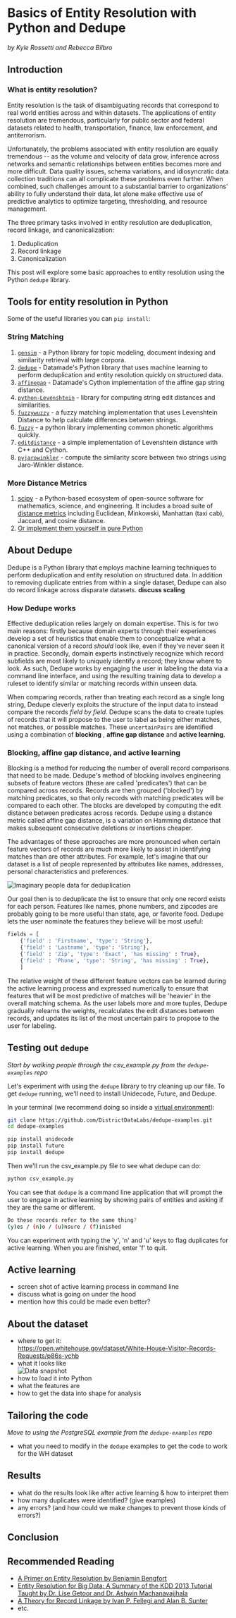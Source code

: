 # Basics of Entity Resolution with Python and Dedupe
_by Kyle Rossetti and Rebecca Bilbro_

## Introduction    
### What is entity resolution?    
Entity resolution is the task of disambiguating records that correspond to real world entities across and within datasets. The applications of entity resolution are tremendous, particularly for public sector and federal datasets related to health, transportation, finance, law enforcement, and antiterrorism.  

Unfortunately, the problems associated with entity resolution are equally tremendous -- as the volume and velocity of data grow, inference across networks and semantic relationships between entities becomes more and more difficult. Data quality issues, schema variations, and idiosyncratic data collection traditions can all complicate these problems even further. When combined, such challenges amount to a substantial barrier to organizations’ ability to fully understand their data, let alone make effective use of predictive analytics to optimize targeting, thresholding, and resource management.  

The three primary tasks involved in entity resolution are deduplication, record linkage, and canonicalization:    
1. Deduplication    
2. Record linkage    
3. Canonicalization    

This post will explore some basic approaches to entity resolution using the Python `dedupe` library.

## Tools for entity resolution in Python
Some of the useful libraries you can `pip install`:    

### String Matching
  1. [`gensim`](https://pypi.python.org/pypi/gensim/0.12.4) - a Python library for topic modeling, document indexing and similarity retrieval with large corpora.    
  2. [`dedupe`](https://pypi.python.org/pypi/dedupe/1.4.3) - Datamade's Python library that uses machine learning to perform deduplication and entity resolution quickly on structured data.     
  3. [`affinegap`](https://pypi.python.org/pypi/affinegap/1.9) - Datamade's Cython implementation of the affine gap string distance.   
  4. [`python-Levenshtein`](https://pypi.python.org/pypi/python-Levenshtein/0.12.0) - library for computing string edit distances and similarities.   
  5. [`fuzzywuzzy`](https://pypi.python.org/pypi/fuzzywuzzy/0.10.0) - a fuzzy matching implementation that uses Levenshtein Distance to help calculate differences between strings.    
  6. [`fuzzy`](https://pypi.python.org/pypi/Fuzzy/1.1) - a python library implementing common phonetic algorithms quickly.    
  7. [`editdistance`](https://pypi.python.org/pypi/editdistance) - a simple implementation of Levenshtein distance with C++ and Cython.    
  8. [`pyjarowinkler`](https://pypi.python.org/pypi/pyjarowinkler/1.7) - compute the similarity score between two strings using Jaro-Winkler distance.     

### More Distance Metrics
  1. [scipy](https://www.scipy.org/) - a Python-based ecosystem of open-source software for mathematics, science, and engineering. It includes a broad suite of [distance metrics](http://docs.scipy.org/doc/scipy/reference/spatial.distance.html) including Euclidean, Minkowski, Manhattan (taxi cab), Jaccard, and cosine distance.   
  2. [Or implement them yourself in pure Python](https://dataaspirant.com/2015/04/11/five-most-popular-similarity-measures-implementation-in-python/)

## About Dedupe
Dedupe is a Python library that employs machine learning techniques to perform deduplication and entity resolution  on structured data. In addition to removing duplicate entries from within a single dataset, Dedupe can also do record linkage across disparate datasets. __discuss scaling__

### How Dedupe works    
Effective deduplication relies largely on domain expertise. This is for two main reasons: firstly because domain experts through their experiences develop a set of heuristics that enable them to conceptualize what a canonical version of a record _should_ look like, even if they've never seen it in practice. Secondly, domain experts instinctively recognize which record subfields are most likely to uniquely identify a record; they know where to look. As such, Dedupe works by engaging the user in labeling the data via a command line interface, and using the resulting training data to develop a ruleset to identify similar or matching records within unseen data.    

When comparing records, rather than treating each record as a single long string, Dedupe cleverly exploits the structure of the input data to instead compare the records _field by field_. Dedupe scans the data to create tuples of records that it will propose to the user to label as being either matches, not matches, or possible matches. These `uncertainPairs` are identified using a combination of __blocking__ , __affine gap distance__ and __active learning__.  

### Blocking, affine gap distance, and active learning    
Blocking is a method for reducing the number of overall record comparisons that need to be made. Dedupe's method of blocking involves engineering subsets of feature vectors (these are called 'predicates') that can be compared across records. Records are then grouped ('blocked') by matching predicates, so that only records with matching predicates will be compared to each other. The blocks are developed by computing the edit distance between predicates across records. Dedupe using a distance metric called affine gap distance, is a variation on Hamming distance that makes subsequent consecutive deletions or insertions cheaper.

The advantages of these approaches are more pronounced when certain feature vectors of records are much more likely to assist in identifying matches than are other attributes. For example, let's imagine that our dataset is a list of people represented by attributes like names, addresses, personal characteristics and preferences.

![Imaginary people data for deduplication](figures/people_data.png)

Our goal then is to deduplicate the list to ensure that only one record exists for each person. Features like names, phone numbers, and zipcodes are probably going to be more useful than state, age, or favorite food. Dedupe lets the user nominate the features they believe will be most useful:   

```python
fields = [
    {'field' : 'Firstname', 'type': 'String'},
    {'field' : 'Lastname', 'type': 'String'},
    {'field' : 'Zip', 'type': 'Exact', 'has missing' : True},
    {'field' : 'Phone', 'type': 'String', 'has missing' : True},
    ]
```    

The relative weight of these different feature vectors can be learned during the active learning process and expressed numerically to ensure that features that will be most predictive of matches will be 'heavier' in the overall matching schema. As the user labels more and more tuples, Dedupe gradually relearns the weights, recalculates the edit distances between records, and updates its list of the most uncertain pairs to propose to the user for labeling.


## Testing out `dedupe`
_Start by walking people through the csv_example.py from the `dedupe-examples` repo_

Let's experiment with using the `dedupe` library to try cleaning up our file. To get `dedupe` running, we'll need to install Unidecode, Future, and Dedupe.    

In your terminal (we recommend doing so inside a [virtual environment](https://districtdatalabs.silvrback.com/how-to-develop-quality-python-code)):    

```bash
git clone https://github.com/DistrictDataLabs/dedupe-examples.git
cd dedupe-examples

pip install unidecode
pip install future
pip install dedupe
```

Then we'll run the csv_example.py file to see what dedupe can do:    

```bash
python csv_example.py
```

You can see that `dedupe` is a command line application that will prompt the user to engage in active learning by showing pairs of entities and asking if they are the same or different.

```bash
Do these records refer to the same thing?
(y)es / (n)o / (u)nsure / (f)inished
```

You can experiment with typing the 'y', 'n' and 'u' keys to flag duplicates for active learning. When you are finished, enter 'f' to quit.

## Active learning
- screen shot of active learning process in command line    
- discuss what is going on under the hood    
- mention how this could be made even better?   

## About the dataset
- where to get it:     
https://open.whitehouse.gov/dataset/White-House-Visitor-Records-Requests/p86s-ychb    
- what it looks like    
![Data snapshot](figures/visitors.png)
- how to load it into Python    
- what the features are    
- how to get the data into shape for analysis    

## Tailoring the code
_Move to using the PostgreSQL example from the `dedupe-examples` repo_
- what you need to modify in the `dedupe` examples to get the code to work for the WH dataset    

## Results
- what do the results look like after active learning & how to interpret them    
- how many duplicates were identified? (give examples)    
- any errors? (and how could we make changes to prevent those kinds of errors?)    

## Conclusion

## Recommended Reading
- [A Primer on Entity Resolution by Benjamin Bengfort](http://www.slideshare.net/BenjaminBengfort/a-primer-on-entity-resolution)  
- [Entity Resolution for Big Data: A Summary of the KDD 2013 Tutorial Taught by Dr. Lise Getoor and Dr. Ashwin Machanavajjhala](http://www.datacommunitydc.org/blog/2013/08/entity-resolution-for-big-data)    
- [A Theory for Record Linkage by Ivan P. Fellegi and Alan B. Sunter](http://courses.cs.washington.edu/courses/cse590q/04au/papers/Felligi69.pdf)   
- etc.
